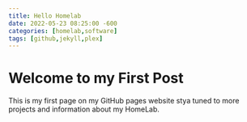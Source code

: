```yaml
---
title: Hello Homelab
date: 2022-05-23 08:25:00 -600
categories: [homelab,software]
tags: [github,jekyll,plex]
---
```



# Welcome to my First Post

This is my first page on my GitHub pages website stya tuned to more projects and information about my HomeLab.

